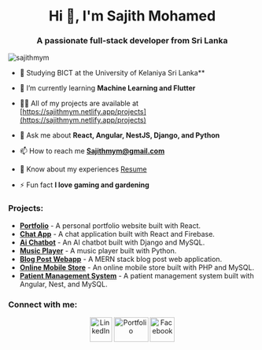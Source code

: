 <h1 align="center">Hi 👋, I'm Sajith Mohamed</h1>
<h3 align="center">A passionate full-stack developer from Sri Lanka</h3>

<p align="left"> <img src="https://komarev.com/ghpvc/?username=sajithmym&label=Profile%20views&color=0e75b6&style=flat" alt="sajithmym" /> </p>

- 🔭 Studying BICT at the University of Kelaniya Sri Lanka**

- 🌱 I’m currently learning **Machine Learning and Flutter**

- 👨‍💻 All of my projects are available at [https://sajithmym.netlify.app/projects](https://sajithmym.netlify.app/projects)

- 💬 Ask me about **React, Angular, NestJS, Django, and Python**

- 📫 How to reach me **Sajithmym@gmail.com**

- 📄 Know about my experiences [Resume](https://sajithmym.netlify.app/Resume.pdf)

- ⚡ Fun fact **I love gaming and gardening**

### Projects:
- [**Portfolio**](https://sajithmym.netlify.app/Deploy) - A personal portfolio website built with React.
- [**Chat App**](https://sajithmym-chat.netlify.app/) - A chat application built with React and Firebase.
- [**Ai Chatbot**](https://sajithmym.netlify.app/Django_Project) - An AI chatbot built with Django and MySQL.
- [**Music Player**](https://sajithmym.netlify.app/Python_Project) - A music player built with Python.
- [**Blog Post Webapp**](https://github.com/sajithmym/PostApp_FullStack) - A MERN stack blog post web application.
- [**Online Mobile Store**](https://github.com/sajithmym/Php_Project_Online_Mobile_Store) - An online mobile store built with PHP and MySQL.
- [**Patient Management System**](https://github.com/sajithmym/Final-Year-Project) - A patient management system built with Angular, Nest, and MySQL.

### Connect with me:
<p align="center">
<a href="https://linkedin.com/in/mohamed-sajith-936877214" target="blank"><img src="https://github.com/user-attachments/assets/e67aad40-7d3c-4746-8e25-8c2cff8a0a7a" alt="LinkedIn" height="50" width="45" /></a>
<a href="https://sajithmym.netlify.app" target="blank"><img src="https://sajithmym.netlify.app/assets/logo-no-background-7d01997d.png" alt="Portfolio" height="50" width="70" /></a>
<a href="https://www.facebook.com/sajithmym" target="blank"><img src="https://github.com/user-attachments/assets/577ec790-9bae-4013-bc1a-752c8c9b5be7" alt="Facebook" height="50" width="50" /></a>
</p>
